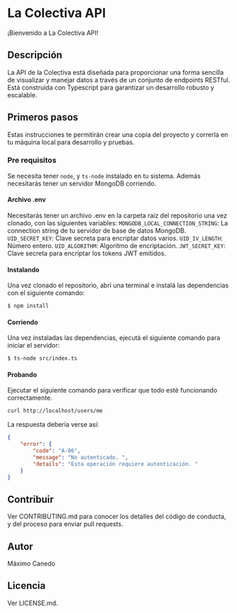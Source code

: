 # La Colectiva API
¡Bienvenido a La Colectiva API!

## Descripción
La API de la Colectiva está diseñada para proporcionar una forma sencilla de visualizar y manejar datos a través de un conjunto de endpoints RESTful. Está construída con Typescript para garantizar un desarrollo robusto y escalable.

## Primeros pasos
Estas instrucciones te permitirán crear una copia del proyecto y correrla en tu máquina local para desarrollo y pruebas. 
### Pre requisitos
Se necesita tener `node`, y `ts-node` instalado en tu sistema. Además necesitarás tener un servidor MongoDB corriendo.
#### Archivo .env
Necesitarás tener un archivo .env en la carpeta raíz del repositorio una vez clonado, con las siguientes variables:
`MONGODB_LOCAL_CONNECTION_STRING`: La connection string de tu servidor de base de datos MongoDB.
`UID_SECRET_KEY`: Clave secreta para encriptar datos varios.
`UID_IV_LENGTH`: Número entero.
`UID_ALGORITHM`: Algoritmo de encriptación.
`JWT_SECRET_KEY`: Clave secreta para encriptar los tokens JWT emitidos.
#### Instalando
Una vez clonado el repositorio, abrí una terminal e instalá las dependencias con el siguiente comando:
```bash
$ npm install
```
#### Corriendo
Una vez instaladas las dependencias, ejecutá el siguiente comando para iniciar el servidor:
```bash
$ ts-node src/index.ts
```
#### Probando
Ejecutar el siguiente comando para verificar que todo esté funcionando correctamente.
```bash
curl http://localhost/users/me
```
La respuesta debería verse así:
```json
{
    "error": {
        "code": "A-06",
        "message": "No autenticado. ",
        "details": "Esta operación requiere autenticación. "
    }
}
```
## Contribuir
Ver CONTRIBUTING.md para conocer los detalles del código de conducta, y del proceso para enviar pull requests.

## Autor
Máximo Canedo

## Licencia
Ver LICENSE.md.
